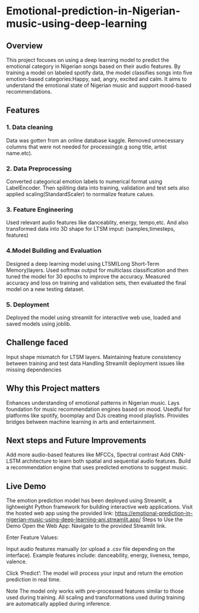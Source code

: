 # Emotional-prediction-in-Nigerian-music-using-deep-learning

## Overview
This project focuses on using a deep learning model to predict the emotional category in Nigerian songs based on their audio features. By training a model on labeled spotify data, the model classifies songs into five emotion-based categories:Happy, sad, angry, excited and calm. It aims to understand the emotional state of Nigerian music and support mood-based recommendations.


## Features

### 1. Data cleaning 
Data was gotten from an online database kaggle. Removed unnecessary columns that were not needed for processing(e.g song title, artist name.etc).

### 2. Data Preprocessing
Converted categorical emotion labels to numerical format using LabelEncoder. Then spiliting data into training, validation and test sets also applied scaling(StandardScaler) to normalize feature calues.

### 3. Feature Engineering
Used relevant audio features like danceablity, energy, tempo,etc. And also transformed data into 3D shape for LTSM imput: (samples,timesteps, features)

### 4.Model Building and Evaluation
Designed a deep learning model using LTSM(Long Short-Term Memory)layers. Used softmax output for multiclass classification and then tuned the model for 30 epochs to improve the accuracy. Measured accuracy and loss on training and validation sets, then evaluated the final model on a new testing dataset.

### 5. Deployment
Deployed the model using streamlit for interactive web use, loaded and saved models using joblib.

## Challenge faced
Input shape mismatch for LTSM layers.
Maintaining feature consistency between training and test data 
Handling Streamlit deployment issues like missing dependencies

## Why this Project matters
Enhances understanding of emotional patterns in Nigerian music.
Lays foundation for music recommendation engines based on mood.
Usedful for platforms like spotify, boomplay and DJs creating mood playlists.
Provides bridges between machine learning in arts and entertainment.

## Next steps and Future Improvements
Add more audio-based features like MFCCs, Spectral contrast
Add CNN-LSTM architecture to learn both spatial and sequential audio features.
Build a recommendation engine that uses predicted emotions to suggest music.





## Live Demo
The emotion prediction model has been deployed using Streamlit, a lightweight Python framework for building interactive web applications.
Visit the hosted web app using the provided link: https://emotional-prediction-in-nigerian-music-using-deep-learning-ani.streamlit.app/
 Steps to Use the Demo
Open the Web App: Navigate to the provided Streamlit link.

Enter Feature Values:

Input audio features manually (or upload a .csv file depending on the interface).
Example features include: danceability, energy, liveness, tempo, valence.

Click ‘Predict’:
The model will process your input and return the emotion prediction in real time.

Note
The model only works with pre-processed features similar to those used during training.
All scaling and transformations used during training are automatically applied during inference.

